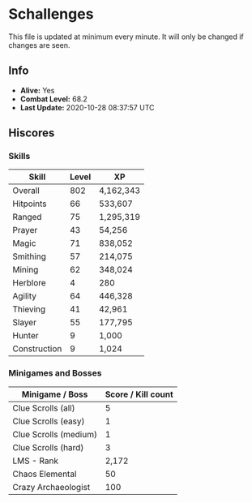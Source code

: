 # Schallenges

This file is updated at minimum every minute. It will only be changed if changes are seen.

## Info

 - **Alive:** Yes
 - **Combat Level:** 68.2
 - **Last Update:** 2020-10-28 08:37:57 UTC

## Hiscores

### Skills

| Skill | Level | XP |
|--|--|--|
| Overall | 802 | 4,162,343 |
| Hitpoints | 66 | 533,607 |
| Ranged | 75 | 1,295,319 |
| Prayer | 43 | 54,256 |
| Magic | 71 | 838,052 |
| Smithing | 57 | 214,075 |
| Mining | 62 | 348,024 |
| Herblore | 4 | 280 |
| Agility | 64 | 446,328 |
| Thieving | 41 | 42,961 |
| Slayer | 55 | 177,795 |
| Hunter | 9 | 1,000 |
| Construction | 9 | 1,024 |

### Minigames and Bosses

| Minigame / Boss | Score / Kill count |
|--|--|
| Clue Scrolls (all) | 5 |
| Clue Scrolls (easy) | 1 |
| Clue Scrolls (medium) | 1 |
| Clue Scrolls (hard) | 3 |
| LMS - Rank | 2,172 |
| Chaos Elemental | 50 |
| Crazy Archaeologist | 100 |

